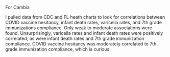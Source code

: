 For Cambia

I pulled data from CDC and FL heath charts to look for correlations between COVID vaccine hesitancy, infant death rates, varicella rates, and 7th grade immunizations compliance.  Only weak to moderate associations were found.  Unsurprisingly, varicella rates and infant death rates were positively correlated; as were infant death rates and 7th grade immunization compliance.  COVID vaccine hesitancy was moderately correlated to 7th grade immunization compliance, which is curious.
